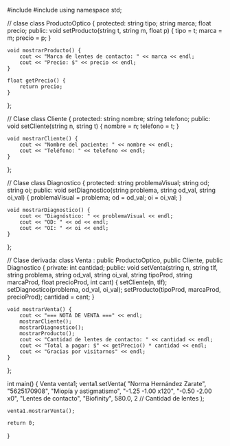 #include <iostream>
#include <string>
using namespace std;

// clase 
class ProductoOptico {
protected:
    string tipo;
    string marca;
    float precio;
public:
    void setProducto(string t, string m, float p) {
        tipo = t;
        marca = m;
        precio = p;
    }

    void mostrarProducto() {
        cout << "Marca de lentes de contacto: " << marca << endl;
        cout << "Precio: $" << precio << endl;
    }

    float getPrecio() {
        return precio;
    }
};

// Clase 
class Cliente {
protected:
    string nombre;
    string telefono;
public:
    void setCliente(string n, string t) {
        nombre = n;
        telefono = t;
    }

    void mostrarCliente() {
        cout << "Nombre del paciente: " << nombre << endl;
        cout << "Teléfono: " << telefono << endl;
    }
};

// Clase 
class Diagnostico {
protected:
    string problemaVisual;
    string od;
    string oi;
public:
    void setDiagnostico(string problema, string od_val, string oi_val) {
        problemaVisual = problema;
        od = od_val;
        oi = oi_val;
    }

    void mostrarDiagnostico() {
        cout << "Diagnóstico: " << problemaVisual << endl;
        cout << "OD: " << od << endl;
        cout << "OI: " << oi << endl;
    }
};

// Clase derivada:
class Venta : public ProductoOptico, public Cliente, public Diagnostico {
private:
    int cantidad;
public:
    void setVenta(string n, string tlf, string problema, string od_val, string oi_val,
                  string tipoProd, string marcaProd, float precioProd, int cant) {
        setCliente(n, tlf);
        setDiagnostico(problema, od_val, oi_val);
        setProducto(tipoProd, marcaProd, precioProd);
        cantidad = cant;
    }

    void mostrarVenta() {
        cout << "=== NOTA DE VENTA ===" << endl;
        mostrarCliente();
        mostrarDiagnostico();
        mostrarProducto();
        cout << "Cantidad de lentes de contacto: " << cantidad << endl;
        cout << "Total a pagar: $" << getPrecio() * cantidad << endl;
        cout << "Gracias por visitarnos" << endl;
    }
};

int main() {
    Venta venta1;
    venta1.setVenta(
        "Norma Hernández Zarate",
        "5625170908",
        "Miopía y astigmatismo",
        "-1.25 -1.00 x120",
        "-0.50 -2.00 x0",
        "Lentes de contacto",
        "Biofinity",
        580.0,
        2 // Cantidad de lentes
    );

    venta1.mostrarVenta();

    return 0;
}
